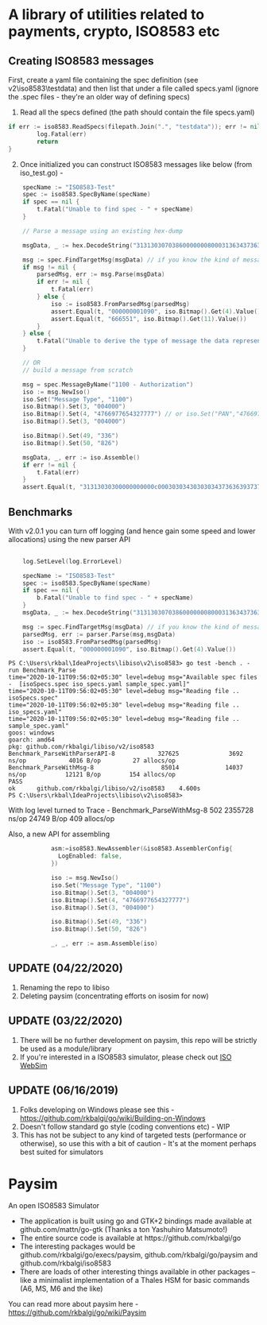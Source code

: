 # A library of utilities related to payments, crypto, ISO8583 etc 


## Creating ISO8583 messages

First, create a yaml file containing the spec definition (see v2\iso8583\testdata) and then list that under a file called specs.yaml
(ignore the .spec files - they're an older way of defining specs)

1. Read all the specs defined (the path should contain the file specs.yaml)

```go
if err := iso8583.ReadSpecs(filepath.Join(".", "testdata")); err != nil {
		log.Fatal(err)
		return
}
```

2. Once initialized you can construct ISO8583 messages like below (from iso_test.go) -

```go
	specName := "ISO8583-Test"
	spec := iso8583.SpecByName(specName)
	if spec == nil {
		t.Fatal("Unable to find spec - " + specName)
	}

	// Parse a message using an existing hex-dump

	msgData, _ := hex.DecodeString("3131303070386000000080003136343736363937373635343332373737373030343030303030303030303030313039303636363535313230313333353035323239333131333336383236")

	msg := spec.FindTargetMsg(msgData) // if you know the kind of message you are parse, you can do this - Example: spec.MessageByName("1100 - Authorization")
	if msg != nil {
		parsedMsg, err := msg.Parse(msgData)
		if err != nil {
			t.Fatal(err)
		} else {
			iso := iso8583.FromParsedMsg(parsedMsg)
			assert.Equal(t, "000000001090", iso.Bitmap().Get(4).Value())
			assert.Equal(t, "666551", iso.Bitmap().Get(11).Value())
		}
	} else {
		t.Fatal("Unable to derive the type of message the data represents")
	}

	// OR
	// build a message from scratch

	msg = spec.MessageByName("1100 - Authorization")
	iso := msg.NewIso()
	iso.Set("Message Type", "1100")
	iso.Bitmap().Set(3, "004000")
	iso.Bitmap().Set(4, "4766977654327777") // or iso.Set("PAN","4766977654327777")
	iso.Bitmap().Set(3, "004000")

	iso.Bitmap().Set(49, "336")
	iso.Bitmap().Set(50, "826")

	msgData, _, err := iso.Assemble()
	if err != nil {
		t.Fatal(err)
	}
	assert.Equal(t, "31313030300000000000c00030303430303034373636393737363534333237373737333336383236", hex.EncodeToString(msgData))
```

## Benchmarks
With v2.0.1 you can turn off logging (and hence gain some speed and lower allocations) using the new parser API

```go
    
    log.SetLevel(log.ErrorLevel)

	specName := "ISO8583-Test"
	spec := iso8583.SpecByName(specName)
	if spec == nil {
		b.Fatal("Unable to find spec - " + specName)
	}
	msgData, _ := hex.DecodeString("3131303070386000000080003136343736363937373635343332373737373030343030303030303030303030313039303636363535313230313333353035323239333131333336383236")

	msg := spec.FindTargetMsg(msgData) // if you know the kind of message you are parse, you can do this - Example: spec.MessageByName("1100 - Authorization")
	parsedMsg, err := parser.Parse(msg,msgData)
    iso := iso8583.FromParsedMsg(parsedMsg)
	assert.Equal(t, "000000001090", iso.Bitmap().Get(4).Value())

```
```
PS C:\Users\rkbal\IdeaProjects\libiso\v2\iso8583> go test -bench . -run Benchmark_Parse
time="2020-10-11T09:56:02+05:30" level=debug msg="Available spec files -  [isoSpecs.spec iso_specs.yaml sample_spec.yaml]"
time="2020-10-11T09:56:02+05:30" level=debug msg="Reading file .. isoSpecs.spec"
time="2020-10-11T09:56:02+05:30" level=debug msg="Reading file .. iso_specs.yaml"
time="2020-10-11T09:56:02+05:30" level=debug msg="Reading file .. sample_spec.yaml"
goos: windows
goarch: amd64
pkg: github.com/rkbalgi/libiso/v2/iso8583
Benchmark_ParseWithParserAPI-8            327625              3692 ns/op            4016 B/op         27 allocs/op
Benchmark_ParseWithMsg-8                   85014             14037 ns/op           12121 B/op        154 allocs/op
PASS
ok      github.com/rkbalgi/libiso/v2/iso8583    4.600s
PS C:\Users\rkbal\IdeaProjects\libiso\v2\iso8583>

```
With log level turned to Trace - 
Benchmark_ParseWithMsg-8                   502           2355728 ns/op           24749 B/op        409 allocs/op

Also, a new API for assembling
```go
            asm:=iso8583.NewAssembler(&iso8583.AssemblerConfig{
			  LogEnabled: false,
		    })

			iso := msg.NewIso()
			iso.Set("Message Type", "1100")
			iso.Bitmap().Set(3, "004000")
			iso.Bitmap().Set(4, "4766977654327777")
			iso.Bitmap().Set(3, "004000")

			iso.Bitmap().Set(49, "336")
			iso.Bitmap().Set(50, "826")

			_, _, err := asm.Assemble(iso)
```

## UPDATE (04/22/2020)
1. Renaming the repo to libiso
2. Deleting paysim (concentrating efforts on isosim for now)

## UPDATE (03/22/2020)
1. There will be no further development on paysim, this repo will be strictly be used as a module/library
2. If you're interested in a ISO8583 simulator, please check out [ISO WebSim](https://github.com/rkbalgi/isosim)

## UPDATE (06/16/2019)
1. Folks developing on Windows please see this - https://github.com/rkbalgi/go/wiki/Building-on-Windows
2. Doesn't follow standard go style (coding conventions etc) - WIP
2. This has not be subject to any kind of targeted tests (performance or otherwise), so use this with a bit of caution - It's at the moment perhaps best suited for simulators


# Paysim
An open ISO8583 Simulator

<ul>
<li>The application is built using go and GTK+2 bindings made available at github.com/mattn/go-gtk (Thanks a ton Yashuhiro Matsumoto!)</li>
<li>The entire source code is available at https://github.com/rkbalgi/go</li>
<li>The interesting packages would be github.com/rkbalgi/go/execs/paysim, github.com/rkbalgi/go/paysim and github.com/rkbalgi/iso8583</li>
<li>There are loads of other interesting things available in other packages – like a minimalist implementation of a Thales HSM for basic commands (A6, MS, M6 and the like)
</li>
</ul>

You can read more about paysim here - https://github.com/rkbalgi/go/wiki/Paysim
